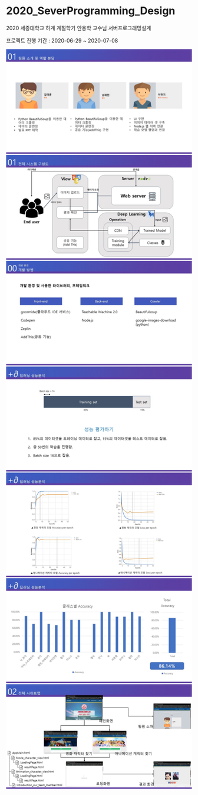 # 2020_SeverProgramming_Design
2020 세종대학교 하계 계절학기 안용학 교수님 서버프로그래밍설계

프로젝트 진행 기간 : 2020-06-29 ~ 2020-07-08

![팀원_소개](https://github.com/Heongilee/2020_SeverProgramming_Design/blob/master/git_asset/Intro_our_team_member.JPG?raw=true "팀원_소개")  
![시스템 구성도](https://github.com/Heongilee/2020_SeverProgramming_Design/blob/master/git_asset/system_config_diagram.JPG?raw=true "시스템_구성도")  
![개발_환경](https://github.com/Heongilee/2020_SeverProgramming_Design/blob/master/git_asset/dev_config.JPG?raw=true "개발_환경")  
![딥러닝_1](https://github.com/Heongilee/2020_SeverProgramming_Design/blob/master/git_asset/deep_learning_1.JPG?raw=true "딥러닝_성능평가")  
![딥러닝_2](https://github.com/Heongilee/2020_SeverProgramming_Design/blob/master/git_asset/deep_learning_2.JPG?raw=true "딥러닝_성능평가")  
![딥러닝_3](https://github.com/Heongilee/2020_SeverProgramming_Design/blob/master/git_asset/deep_learning_3.JPG?raw=true "딥러닝_성능평가")  
![사이트맵](https://github.com/Heongilee/2020_SeverProgramming_Design/blob/master/git_asset/site_map.JPG?raw=true "사이트_맵")  
